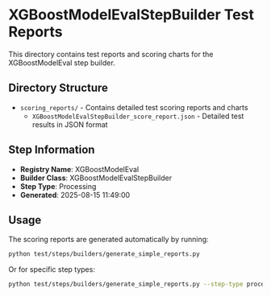 # XGBoostModelEvalStepBuilder Test Reports

This directory contains test reports and scoring charts for the XGBoostModelEval step builder.

## Directory Structure

- `scoring_reports/` - Contains detailed test scoring reports and charts
  - `XGBoostModelEvalStepBuilder_score_report.json` - Detailed test results in JSON format

## Step Information

- **Registry Name**: XGBoostModelEval
- **Builder Class**: XGBoostModelEvalStepBuilder
- **Step Type**: Processing
- **Generated**: 2025-08-15 11:49:00

## Usage

The scoring reports are generated automatically by running:

```bash
python test/steps/builders/generate_simple_reports.py
```

Or for specific step types:

```bash
python test/steps/builders/generate_simple_reports.py --step-type processing
```
